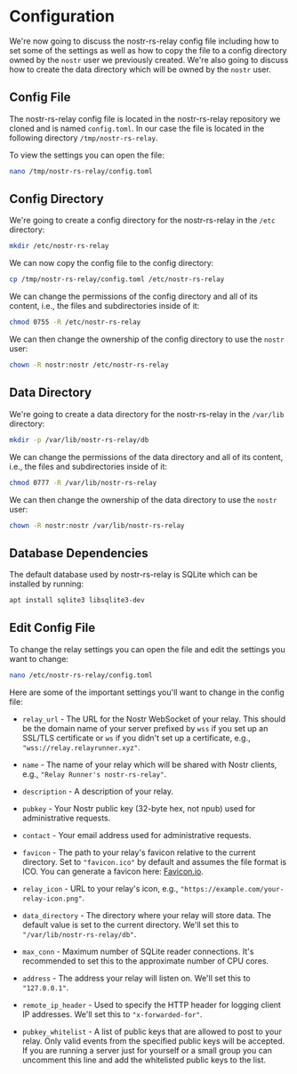 # Configuration

We're now going to discuss the nostr-rs-relay config file including how to set some of the settings as well as how to copy the file to a config directory owned by the `nostr` user we previously created. We're also going to discuss how to create the data directory which will be owned by the `nostr` user.

## Config File

The nostr-rs-relay config file is located in the nostr-rs-relay repository we cloned and is named `config.toml`. In our case the file is located in the following directory `/tmp/nostr-rs-relay`.

To view the settings you can open the file:

```bash
nano /tmp/nostr-rs-relay/config.toml
```

## Config Directory

We're going to create a config directory for the nostr-rs-relay in the `/etc` directory:

```bash
mkdir /etc/nostr-rs-relay
```

We can now copy the config file to the config directory:

```bash
cp /tmp/nostr-rs-relay/config.toml /etc/nostr-rs-relay
```

We can change the permissions of the config directory and all of its content, i.e., the files and subdirectories inside of it:

```bash
chmod 0755 -R /etc/nostr-rs-relay
```

We can then change the ownership of the config directory to use the `nostr` user:

```bash
chown -R nostr:nostr /etc/nostr-rs-relay
```

## Data Directory

We're going to create a data directory for the nostr-rs-relay in the `/var/lib` directory:

```bash
mkdir -p /var/lib/nostr-rs-relay/db
```

We can change the permissions of the data directory and all of its content, i.e., the files and subdirectories inside of it:

```bash
chmod 0777 -R /var/lib/nostr-rs-relay
```

We can then change the ownership of the data directory to use the `nostr` user:

```bash
chown -R nostr:nostr /var/lib/nostr-rs-relay
```

## Database Dependencies

The default database used by nostr-rs-relay is SQLite which can be installed by running:

```bash
apt install sqlite3 libsqlite3-dev
```

## Edit Config File

To change the relay settings you can open the file and edit the settings you want to change:

```bash
nano /etc/nostr-rs-relay/config.toml
```

Here are some of the important settings you'll want to change in the config file:

- `relay_url` - The URL for the Nostr WebSocket of your relay. This should be the domain name of your server prefixed by `wss` if you set up an SSL/TLS certificate or `ws` if you didn't set up a certificate, e.g., `"wss://relay.relayrunner.xyz"`.

- `name` - The name of your relay which will be shared with Nostr clients, e.g., `"Relay Runner's nostr-rs-relay"`.

- `description` - A description of your relay.

- `pubkey` - Your Nostr public key (32-byte hex, not npub) used for administrative requests.

- `contact` - Your email address used for administrative requests.

- `favicon` - The path to your relay's favicon relative to the current directory. Set to `"favicon.ico"` by default and assumes the file format is ICO. You can generate a favicon here: [Favicon.io](https://favicon.io "Favicon.io").

- `relay_icon` - URL to your relay's icon, e.g., `"https://example.com/your-relay-icon.png"`.

- `data_directory` - The directory where your relay will store data. The default value is set to the current directory. We'll set this to `"/var/lib/nostr-rs-relay/db"`.

- `max_conn` - Maximum number of SQLite reader connections. It's recommended to set this to the approximate number of CPU cores.

- `address` - The address your relay will listen on. We'll set this to `"127.0.0.1"`.

- `remote_ip_header` - Used to specify the HTTP header for logging client IP addresses. We'll set this to `"x-forwarded-for"`.

- `pubkey_whitelist` - A list of public keys that are allowed to post to your relay. Only valid events from the specified public keys will be accepted. If you are running a server just for yourself or a small group you can uncomment this line and add the whitelisted public keys to the list.
